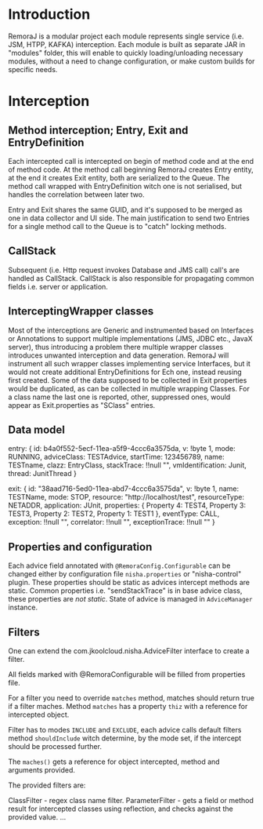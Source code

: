 # Introduction

RemoraJ is a modular project each module represents single service (i.e. JSM, HTPP, KAFKA) 
interception. Each module is built as separate JAR in "modules" folder, this will enable to
quickly loading/unloading necessary modules, without a need to change configuration, or make custom 
builds for specific needs. 



# Interception

## Method interception; Entry, Exit and EntryDefinition
Each intercepted call is intercepted on begin of method code and at the end of method code.
At the method call beginning RemoraJ creates Entry entity, at the end it creates Exit entity, both 
are serialized to the Queue. The method call wrapped with EntryDefinition witch one is not serialised, 
but handles the correlation between later two.

Entry and Exit shares the same GUID, and it's supposed to be merged as one in data collector and UI side.
The main justification to send two Entries for a single method call to the Queue is to "catch" locking methods. 

## CallStack 

Subsequent (i.e. Http request invokes Database and JMS call) call's are handled as CallStack. CallStack is also 
responsible for propagating common fields i.e. server or application.

## InterceptingWrapper classes

Most of the interceptions are Generic and instrumented based on Interfaces or Annotations to support multiple 
implementations (JMS, JDBC etc., JavaX server), thus introducing a problem there multiple wrapper classes introduces 
unwanted interception and data generation. RemoraJ will instrument all such wrapper classes implementing service Interfaces, 
but it would not create additional EntryDefinitions for Ech one, instead reusing first created. Some of the data supposed to be 
collected in Exit properties would be duplicated, as can be collected in multiple wrapping Classes. For a class name the last one 
is reported, other, suppressed ones, would appear as Exit.properties as "SClass" entries.


  
## Data model

entry: {
  id: b4a0f552-5ecf-11ea-a5f9-4ccc6a3575da,
  v: !byte 1,
  mode: RUNNING,
  adviceClass: TESTAdvice,
  startTime: 123456789,
  name: TESTname,
  clazz: EntryClass,
  stackTrace: !!null "",
  vmIdentification: Junit,
  thread: JunitThread
}


exit: {
  id: "38aad716-5ed0-11ea-abd7-4ccc6a3575da",
  v: !byte 1,
  name: TESTName,
  mode: STOP,
  resource: "http://localhost/test",
  resourceType: NETADDR,
  application: JUnit,
  properties: {
    Property  4: TEST4,
    Property  3: TEST3,
    Property  2: TEST2,
    Property  1: TEST1
  },
  eventType: CALL,
  exception: !!null "",
  correlator: !!null "",
  exceptionTrace: !!null ""
}

## Properties and configuration

Each advice field annotated with `@RemoraConfig.Configurable` can be changed either by configuration file `nisha.properties` or "nisha-control" plugin.
These properties should be static as advices intercept methods are static.
Common properties i.e. "sendStackTrace" is in base advice class, these properties are *not static*. State of advice is managed in `AdviceManager` instance.

## Filters

One can extend the com.jkoolcloud.nisha.AdviceFilter interface to create a filter.

All fields marked  with @RemoraConfigurable will be filled from properties file.

For a filter you need to override `matches` method, matches should return true if a filter maches. Method `matches` has a property `thiz` with a reference for intercepted object.

Filter has to modes `INCLUDE` and `EXCLUDE`, each advice calls default filters method `shouldInclude` witch determine, by the mode set, if the intercept should be processed further. 

The `maches()` gets a reference for object intercepted, method and arguments provided.

The provided filters are: 

ClassFilter - regex class name filter.
ParameterFilter - gets a field or method result for intercepted classes using reflection, and checks against the provided value.
...


